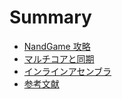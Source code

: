 # Summary

- [NandGame 攻略](./nand.md)
- [マルチコアと同期](./mt.md)
- [インラインアセンブラ](./asm.md)
- [参考文献](./refer.md)
